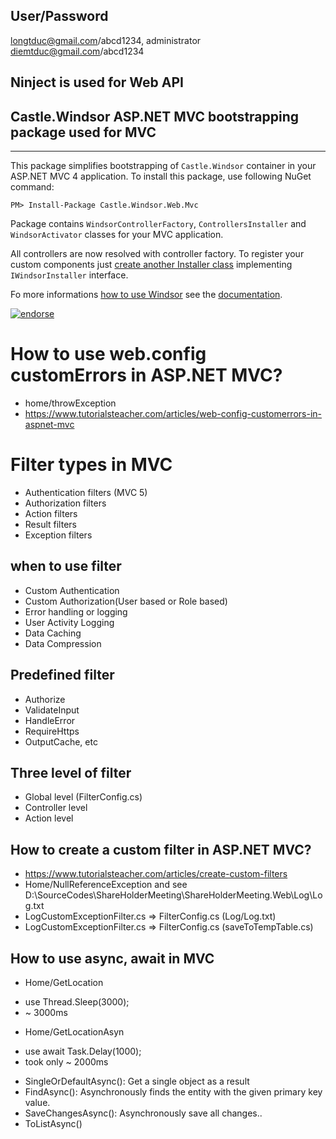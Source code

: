 ## User/Password

longtduc@gmail.com/abcd1234, administrator
diemtduc@gmail.com/abcd1234

## Ninject is used for Web API
## Castle.Windsor ASP.NET MVC bootstrapping package used for MVC
------------------------------------------------

This package simplifies bootstrapping of `Castle.Windsor` container in your ASP.NET MVC 4 application. 
To install this package, use following NuGet command:

    PM> Install-Package Castle.Windsor.Web.Mvc

Package contains `WindsorControllerFactory`, `ControllersInstaller` and `WindsorActivator` classes for your MVC application.

All controllers are now resolved with controller factory. To register your custom components 
just [create another Installer class](http://docs.castleproject.org/Windsor.Installers.ashx)
implementing `IWindsorInstaller` interface.

Fo more informations [how to use Windsor](http://docs.castleproject.org/Windsor.MainPage.ashx) see the
[documentation](http://docs.castleproject.org/Windsor.MainPage.ashx).

[![endorse](https://api.coderwall.com/rarous/endorsecount.png)](https://coderwall.com/rarous)

# How to use web.config customErrors in ASP.NET MVC?
- home/throwException
- https://www.tutorialsteacher.com/articles/web-config-customerrors-in-aspnet-mvc


# Filter types in MVC
- Authentication filters (MVC 5)
- Authorization filters
- Action filters
- Result filters
- Exception filters

## when to use filter

- Custom Authentication
- Custom Authorization(User based or Role based)
- Error handling or logging
- User Activity Logging
- Data Caching
- Data Compression

## Predefined filter
- Authorize
- ValidateInput
- HandleError
- RequireHttps
- OutputCache, etc

## Three level of filter
- Global level (FilterConfig.cs) 
- Controller level
- Action level

## How to create a custom filter in ASP.NET MVC?
- https://www.tutorialsteacher.com/articles/create-custom-filters
- Home/NullReferenceException and see D:\SourceCodes\ShareHolderMeeting\ShareHolderMeeting.Web\Log\Log.txt
- LogCustomExceptionFilter.cs => FilterConfig.cs (Log/Log.txt)
- LogCustomExceptionFilter.cs => FilterConfig.cs (saveToTempTable.cs)

## How to use async, await in MVC

- Home/GetLocation
+ use Thread.Sleep(3000);          
+ ~ 3000ms 
- Home/GetLocationAsyn 
+ use await Task.Delay(1000);
+ took only ~ 2000ms

- SingleOrDefaultAsync(): Get a single object as a result
- FindAsync(): Asynchronously finds the entity with the given primary key value.
- SaveChangesAsync(): Asynchronously save all changes..
- ToListAsync()
